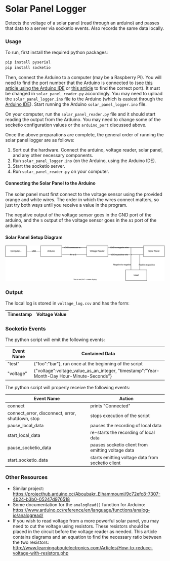 # Solar Panel Logger
Detects the voltage of a solar panel (read through an arduino) and passes that data to a server via socketio events. Also records the same data locally.

### Usage
To run, first install the required python packages:
```Bash
pip install pyserial
pip install socketio
```

Then, connect the Arduino to a computer (may be a Raspberry PI). You will need to find the port number that the Arduino is connected to (see [this article using the Arduino IDE](https://support.arduino.cc/hc/en-us/articles/4406856349970-Select-board-and-port-in-Arduino-IDE) or [this article](https://www.mathworks.com/help/supportpkg/arduinoio/ug/find-arduino-port-on-windows-mac-and-linux.html) to find the correct port). It must be changed in `solar_panel_reader.py` accordingly. You may need to upload the `solar_panel_logger.ino` file to the Arduino (which is easiest through the [Arduino IDE](https://docs.arduino.cc/software/ide-v2/tutorials/getting-started/ide-v2-uploading-a-sketch)). Start running the Arduino `solar_panel_logger.ino` file.

On your computer, run the `solar_panel_reader.py` file and it should start reading the output from the Arduino. You may need to change some of the socketio configuration values or the `arduino_port` discussed above.

Once the above preparations are complete, the general order of running the solar panel logger are as follows:
1. Sort out the hardware. Connect the arduino, voltage reader, solar panel, and any other necessary components.
2. Run `solar_panel_logger.ino` (on the Arduino, using the Arduino IDE).
3. Start the socketio server.
4. Run `solar_panel_reader.py` on your computer.


#### Connecting the Solar Panel to the Arduino
The solar panel must first connect to the voltage sensor using the provided orange and white wires. The order in which the wires connect matters, so just try both ways until you receive a value in the program.

The negative output of the voltage sensor goes in the GND port of the arduino, and the `S` output of the voltage sensor goes in the `A1` port of the arduino.

#### Solar Panel Setup Diagram
![Solar Panel Setup Diagram](solar_panel_setup_diagram.drawio.svg)

### Output
The local log is stored in `voltage_log.csv` and has the form:

| Timestamp | Voltage Value |
|---|---|

### Socketio Events
The python script will emit the following events:

| Event Name | Contained Data |
|---|---|
|"test"|{"foo":"bar"}, run once at the beginning of the script|
|"voltage" | {"voltage":voltage_value_as_an_integer, "timestamp":"Year-Month-Day Hour-Minute-Seconds"}|

The python script will properly receive the following events:

|Event Name| Action|
|---|---|
|connect | prints "Connected" |
|connect_error, disconnect, error, shutdown, stop | stops execution of the script |
| pause_local_data | pauses the recording of local data |
| start_local_data | re-starts the recording of local data |
| pause_socketio_data | pauses socketio client from emitting voltage data |
| start_socketio_data | starts emitting voltage data from socketio client |


### Other Resources
- Similar project: https://projecthub.arduino.cc/Aboubakr_Elhammoumi/9c72efc8-7307-4b24-b3b0-05247d976518
- Some documentation for the `analogRead()` function for Arduino: https://www.arduino.cc/reference/en/language/functions/analog-io/analogread/
- If you wish to read voltage from a more powerful solar panel, you may need to cut the voltage using resistors. These resistors should be placed in the circuit before the voltage reader as needed. This article contains diagrams and an equation to find the necessary ratio between the two resistors: http://www.learningaboutelectronics.com/Articles/How-to-reduce-voltage-with-resistors.php
